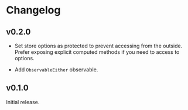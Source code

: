 
# Changelog

## v0.2.0

- Set store options as protected to prevent accessing from the outside.
Prefer exposing explicit computed methods if you need to access to options.

- Add `ObservableEither` observable.

## v0.1.0

Initial release.
